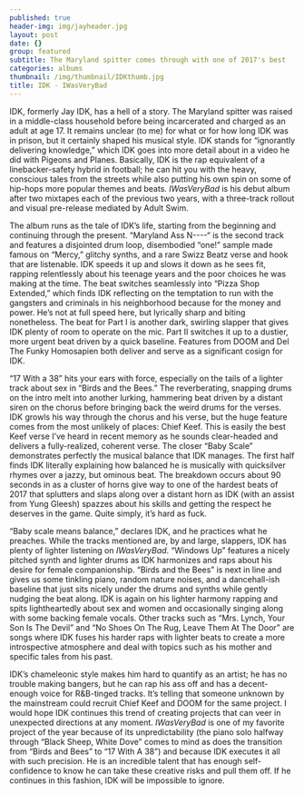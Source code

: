 ```yaml
---
published: true
header-img: img/jayheader.jpg
layout: post
date: {}
group: featured
subtitle: The Maryland spitter comes through with one of 2017's best
categories: albums
thumbnail: /img/thumbnail/IDKthumb.jpg
title: IDK - IWasVeryBad
---
```

<p>IDK, formerly Jay IDK, has a hell of a story. The Maryland spitter was raised in a middle-class household before being incarcerated and charged as an adult at age 17. It remains unclear (to me) for what or for how long IDK was in prison, but it certainly shaped his musical style. IDK stands for &ldquo;ignorantly delivering knowledge,&rdquo; which IDK goes into more detail about in a video he did with Pigeons and Planes. Basically, IDK is the rap equivalent of a linebacker-safety hybrid in football; he can hit you with the heavy, conscious tales from the streets while also putting his own spin on some of hip-hops more popular themes and beats. <em>IWasVeryBad</em> is his debut album after two mixtapes each of the previous two years, with a three-track rollout and visual pre-release mediated by Adult Swim.</p>
<p>The album runs as the tale of IDK&rsquo;s life, starting from the beginning and continuing through the present. &ldquo;Maryland Ass N----&ldquo; is the second track and features a disjointed drum loop, disembodied &ldquo;one!&rdquo; sample made famous on &ldquo;Mercy,&rdquo; glitchy synths, and a rare Swizz Beatz verse and hook that are listenable. IDK speeds it up and slows it down as he sees fit, rapping relentlessly about his teenage years and the poor choices he was making at the time. The beat switches seamlessly into &ldquo;Pizza Shop Extended,&rdquo; which finds IDK reflecting on the temptation to run with the gangsters and criminals in his neighborhood because for the money and power. He&rsquo;s not at full speed here, but lyrically sharp and biting nonetheless. The beat for Part I is another dark, swirling slapper that gives IDK plenty of room to operate on the mic. Part II switches it up to a dustier, more urgent beat driven by a quick baseline. Features from DOOM and Del The Funky Homosapien both deliver and serve as a significant cosign for IDK.</p>
<p>&ldquo;17 With a 38&rdquo; hits your ears with force, especially on the tails of a lighter track about sex in &ldquo;Birds and the Bees.&rdquo; The reverberating, snapping drums on the intro melt into another lurking, hammering beat driven by a distant siren on the chorus before bringing back the weird drums for the verses. IDK growls his way through the chorus and his verse, but the huge feature comes from the most unlikely of places: Chief Keef. This is easily the best Keef verse I&rsquo;ve heard in recent memory as he sounds clear-headed and delivers a fully-realized, coherent verse. The closer &ldquo;Baby Scale&rdquo; demonstrates perfectly the musical balance that IDK manages. The first half finds IDK literally explaining how balanced he is musically with quicksilver rhymes over a jazzy, but ominous beat. The breakdown occurs about 90 seconds in as a cluster of horns give way to one of the hardest beats of 2017 that splutters and slaps along over a distant horn as IDK (with an assist from Yung Gleesh) spazzes about his skills and getting the respect he deserves in the game. Quite simply, it&rsquo;s hard as fuck.</p>
<p>&ldquo;Baby scale means balance,&rdquo; declares IDK, and he practices what he preaches. While the tracks mentioned are, by and large, slappers, IDK has plenty of lighter listening on <em>IWasVeryBad</em>. &ldquo;Windows Up&rdquo; features a nicely pitched synth and lighter drums as IDK harmonizes and raps about his desire for female companionship. &ldquo;Birds and the Bees&rdquo; is next in line and gives us some tinkling piano, random nature noises, and a dancehall-ish baseline that just sits nicely under the drums and synths while gently nudging the beat along. IDK is again on his lighter harmony rapping and spits lightheartedly about sex and women and occasionally singing along with some backing female vocals. Other tracks such as &ldquo;Mrs. Lynch, Your Son Is The Devil&rdquo; and &ldquo;No Shoes On The Rug, Leave Them At The Door&rdquo; are songs where IDK fuses his harder raps with lighter beats to create a more introspective atmosphere and deal with topics such as his mother and specific tales from his past.</p>
<p>IDK&rsquo;s chameleonic style makes him hard to quantify as an artist; he has no trouble making bangers, but he can rap his ass off and has a decent-enough voice for R&amp;B-tinged tracks. It&rsquo;s telling that someone unknown by the mainstream could recruit Chief Keef and DOOM for the same project. I would hope IDK continues this trend of creating projects that can veer in unexpected directions at any moment. <em>IWasVeryBad</em> is one of my favorite project of the year because of its unpredictability (the piano solo halfway through &ldquo;Black Sheep, White Dove&rdquo; comes to mind as does the transition from &ldquo;Birds and Bees&rdquo; to &ldquo;17 With A 38&rdquo;) and because IDK executes it all with such precision. He is an incredible talent that has enough self-confidence to know he can take these creative risks and pull them off. If he continues in this fashion, IDK will be impossible to ignore.</p>
